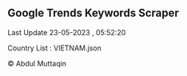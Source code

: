 

## Google Trends Keywords Scraper 
 
Last Update 23-05-2023 , 05:52:20

Country List :
VIETNAM.json



© Abdul Muttaqin 
